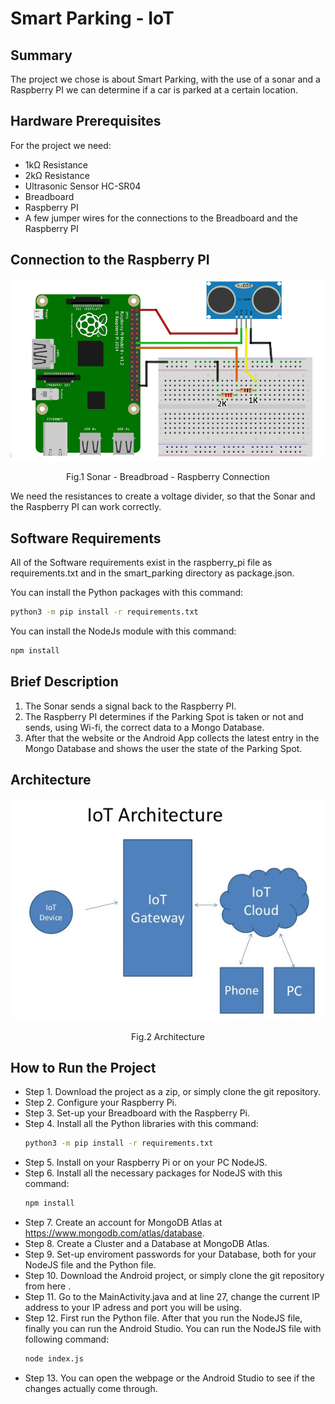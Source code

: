 # Smart Parking - IoT

## Summary

The project we chose is about Smart Parking, with the use of a sonar and a Raspberry PI we can determine if a car is parked at a certain location.

## Hardware Prerequisites

For the project we need:

- 1kΩ Resistance
- 2kΩ Resistance
- Ultrasonic Sensor HC-SR04
- Breadboard
- Raspberry PI
- A few jumper wires for the connections to the Breadboard and the Raspberry PI

## Connection to the Raspberry PI

<p align = "center">
	<img src = "./img/raspi.png">
</p>
<p align = "center">
	Fig.1 Sonar - Breadbroad - Raspberry Connection
</p>

We need the resistances to create a voltage divider, so that the Sonar and the Raspberry PI can work correctly.

## Software Requirements

All of the Software requirements exist in the raspberry_pi file as requirements.txt and in the smart_parking directory as package.json. 

You can install the Python packages with this command:

```bash
python3 -m pip install -r requirements.txt
```

You can install the NodeJs module with this command:

```bash
npm install
```

## Brief Description
1. The Sonar sends a signal back to the Raspberry PI.
2. The Raspberry PI determines if the Parking Spot is taken or not and sends, using Wi-fi, the correct data to a Mongo Database.
3. After that the website or the Android App collects the latest entry in the Mongo Database and shows the user the state of the Parking Spot.


## Architecture

<p align = "center">
	<img src = "./img/iot-architecture.png">
</p>
<p align = "center">
	Fig.2 Architecture
</p>


## How to Run the Project

- Step 1. Download the project as a zip, or simply clone the git repository.
- Step 2. Configure your Raspberry Pi.
- Step 3. Set-up your Breadboard with the Raspberry Pi.
- Step 4. Install all the Python libraries with this command: 
	```bash
	python3 -m pip install -r requirements.txt
	```
- Step 5. Install on your Raspberry Pi or on your PC NodeJS.
- Step 6. Install all the necessary packages for NodeJS with this command:
	```bash
	npm install
	```
- Step 7. Create an account for MongoDB Atlas at https://www.mongodb.com/atlas/database.
- Step 8. Create a Cluster and a Database at MongoDB Atlas.
- Step 9. Set-up enviroment passwords for your Database, both for your NodeJS file and the Python file.
- Step 10. Download the Android project, or simply clone the git repository from here .
- Step 11. Go to the MainActivity.java and at line 27, change the current IP address to your IP adress and port you will be using.
- Step 12. First run the Python file. After that you run the NodeJS file, finally you can run the Android Studio. You can run the NodeJS file with following command:
	```bash
	node index.js
	```
- Step 13. You can open the webpage or the Android Studio to see if the changes actually come through.
